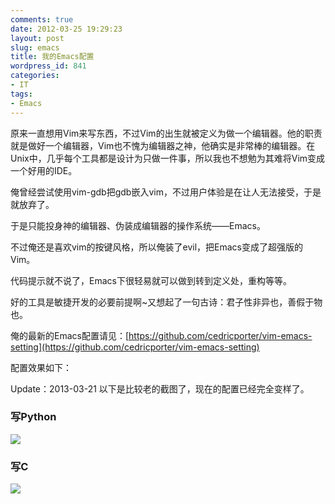 ```yaml
---
comments: true
date: 2012-03-25 19:29:23
layout: post
slug: emacs
title: 我的Emacs配置
wordpress_id: 841
categories:
- IT
tags:
- Emacs
---
```


原来一直想用Vim来写东西，不过Vim的出生就被定义为做一个编辑器。他的职责就是做好一个编辑器，Vim也不愧为编辑器之神，他确实是非常棒的编辑器。在Unix中，几乎每个工具都是设计为只做一件事，所以我也不想勉为其难将Vim变成一个好用的IDE。

俺曾经尝试使用vim-gdb把gdb嵌入vim，不过用户体验是在让人无法接受，于是就放弃了。

于是只能投身神的编辑器、伪装成编辑器的操作系统——Emacs。

不过俺还是喜欢vim的按键风格，所以俺装了evil，把Emacs变成了超强版的Vim。

代码提示就不说了，Emacs下很轻易就可以做到转到定义处，重构等等。

好的工具是敏捷开发的必要前提啊~又想起了一句古诗：君子性非异也，善假于物也。

俺的最新的Emacs配置请见：[https://github.com/cedricporter/vim-emacs-setting](https://github.com/cedricporter/vim-emacs-setting)

配置效果如下：<!-- more -->


Update：2013-03-21
以下是比较老的截图了，现在的配置已经完全变样了。

### 写Python


[![](http://everet.org/wp-content/uploads/2012/03/QQ截图20120325190039.png)](http://everet.org/wp-content/uploads/2012/03/QQ截图20120325190039.png)


### 写C


[![](http://everet.org/wp-content/uploads/2012/03/QQ截图20120325190144.png)](http://everet.org/wp-content/uploads/2012/03/QQ截图20120325190144.png)

